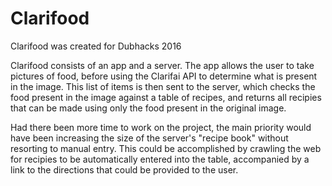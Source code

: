 # Clarifood
Clarifood was created for Dubhacks 2016

Clarifood consists of an app and a server. The app allows the user to take pictures of food, before using the Clarifai API to determine what is present in the image. This list of items is then sent to the server, which checks the food present in the image against a table of recipes, and returns all recipies that can be made using only the food present in the original image.

Had there been more time to work on the project, the main priority would have been increasing the size of the server's "recipe book" without resorting to manual entry. This could be accomplished by crawling the web for recipies to be automatically entered into the table, accompanied by a link to the directions that could be provided to the user.
